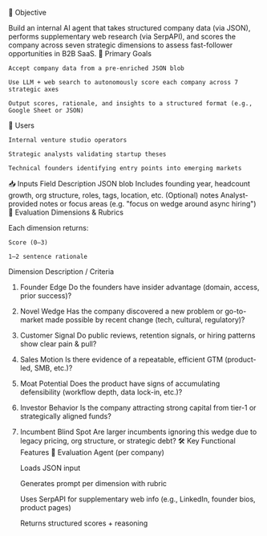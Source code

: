 🧩 Objective

Build an internal AI agent that takes structured company data (via JSON), performs supplementary web research (via SerpAPI), and scores the company across seven strategic dimensions to assess fast-follower opportunities in B2B SaaS.
🎯 Primary Goals

    Accept company data from a pre-enriched JSON blob

    Use LLM + web search to autonomously score each company across 7 strategic axes

    Output scores, rationale, and insights to a structured format (e.g., Google Sheet or JSON)

👤 Users

    Internal venture studio operators

    Strategic analysts validating startup theses

    Technical founders identifying entry points into emerging markets

📥 Inputs
Field	Description
JSON blob	Includes founding year, headcount growth, org structure, roles, tags, location, etc.
(Optional) notes	Analyst-provided notes or focus areas (e.g. "focus on wedge around async hiring")
🧠 Evaluation Dimensions & Rubrics

Each dimension returns:

    Score (0–3)

    1–2 sentence rationale

Dimension	Description / Criteria
1. Founder Edge	Do the founders have insider advantage (domain, access, prior success)?
2. Novel Wedge	Has the company discovered a new problem or go-to-market made possible by recent change (tech, cultural, regulatory)?
3. Customer Signal	Do public reviews, retention signals, or hiring patterns show clear pain & pull?
4. Sales Motion	Is there evidence of a repeatable, efficient GTM (product-led, SMB, etc.)?
5. Moat Potential	Does the product have signs of accumulating defensibility (workflow depth, data lock-in, etc.)?
6. Investor Behavior	Is the company attracting strong capital from tier-1 or strategically aligned funds?
7. Incumbent Blind Spot	Are larger incumbents ignoring this wedge due to legacy pricing, org structure, or strategic debt?
🛠️ Key Functional Features
🎯 Evaluation Agent (per company)

    Loads JSON input

    Generates prompt per dimension with rubric

    Uses SerpAPI for supplementary web info (e.g., LinkedIn, founder bios, product pages)

    Returns structured scores + reasoning